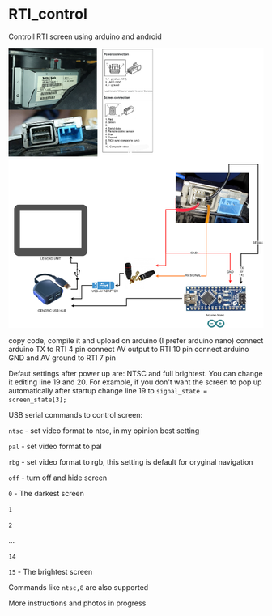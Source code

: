 # RTI_control
Controll RTI screen using arduino and android

![wiring](https://github.com/TymEK49/RTI_control/blob/main/arduino_RTI.drawio.png)

copy code, compile it and upload on arduino (I prefer arduino nano)
connect arduino TX to RTI 4 pin
connect AV output to RTI 10 pin
connect arduino GND and AV ground to RTI 7 pin

Defaut settings after power up are: NTSC and full brightest. You can change it editing line 19 and 20. For example, if you don't want the screen to pop up automatically after startup change line 19 to ```signal_state = screen_state[3];```

USB serial commands to control screen:

```ntsc``` - set video format to ntsc, in my opinion best setting

```pal``` - set video format to pal

```rbg``` - set video format to rgb, this setting is default for oryginal navigation

```off``` - turn off and hide screen

```0``` - The darkest screen

```1```

```2```

...

```14```

```15``` - The brightest screen

Commands like ```ntsc,8``` are also supported

More instructions and photos in progress
